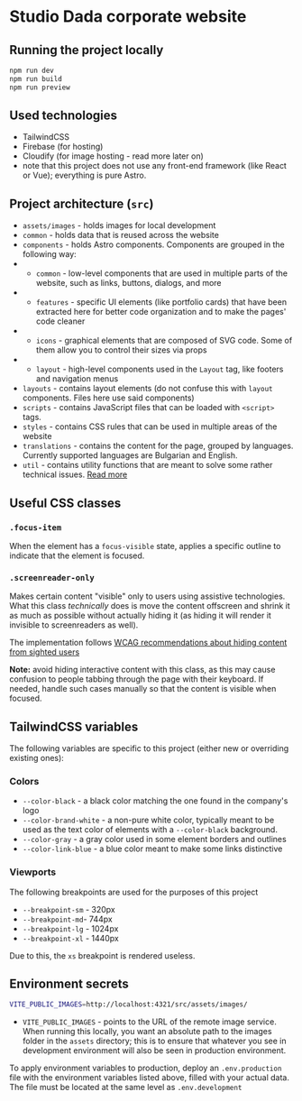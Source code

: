 # Studio Dada corporate website

## Running the project locally
```bash
npm run dev
npm run build
npm run preview
```

## Used technologies
- TailwindCSS
- Firebase (for hosting)
- Cloudify (for image hosting - read more later on)
- note that this project does not use any front-end framework (like React or Vue); everything is pure Astro.

## Project architecture (``src``)
- ``assets/images`` - holds images for local development
- ``common`` - holds data that is reused across the website
- ``components`` - holds Astro components. Components are grouped in the following way:
- - ``common`` - low-level components that are used in multiple parts of the website, such as links, buttons, dialogs, and more
- - ``features`` - specific UI elements (like portfolio cards) that have been extracted here for better code organization and to make the pages' code cleaner
- - ``icons`` - graphical elements that are composed of SVG code. Some of them allow you to control their sizes via props
- - ``layout`` - high-level components used in the ``Layout`` tag, like footers and navigation menus
- ``layouts`` - contains layout elements (do not confuse this with ``layout`` components. Files here use said components)
- ``scripts`` - contains JavaScript files that can be loaded with ``<script>`` tags.
- ``styles`` - contains CSS rules that can be used in multiple areas of the website
- ``translations`` - contains the content for the page, grouped by languages. Currently supported languages are Bulgarian and English.
- ``util`` - contains utility functions that are meant to solve some rather technical issues. [Read more](./util/README.md)

## Useful CSS classes
### ``.focus-item``
When the element has a ``focus-visible`` state, applies a specific outline to indicate that the element is focused.

### ``.screenreader-only``
Makes certain content "visible" only to users using assistive technologies. What this class _technically_ does is move the content offscreen and shrink it as much as possible without actually hiding it (as hiding it will render it invisible to screenreaders as well).

The implementation follows [WCAG recommendations about hiding content from sighted users](https://webaim.org/techniques/css/invisiblecontent/#techniques)

**Note:** avoid hiding interactive content with this class, as this may cause confusion to people tabbing through the page with their keyboard. If needed, handle such cases manually so that the content is visible when focused.

## TailwindCSS variables
The following variables are specific to this project (either new or overriding existing ones):

### Colors
- ``--color-black`` - a black color matching the one found in the company's logo
- ``--color-brand-white`` - a non-pure white color, typically meant to be used as the text color of elements with a ``--color-black`` background.
- ``--color-gray`` - a gray color used in some element borders and outlines
- ``--color-link-blue`` - a blue color meant to make some links distinctive

### Viewports
The following breakpoints are used for the purposes of this project

- ``--breakpoint-sm`` - 320px
- ``--breakpoint-md``- 744px
- ``--breakpoint-lg`` - 1024px
- ``--breakpoint-xl`` - 1440px

Due to this, the ``xs`` breakpoint is rendered useless.

## Environment secrets
```bash
VITE_PUBLIC_IMAGES=http://localhost:4321/src/assets/images/
```

- ``VITE_PUBLIC_IMAGES`` - points to the URL of the remote image service. When running this locally, you want an absolute path to the images folder in the ``assets`` directory; this is to ensure that whatever you see in development environment will also be seen in production environment.

To apply environment variables to production, deploy an ``.env.production`` file with the environment variables listed above, filled with your actual data. The file must be located at the same level as ``.env.development``